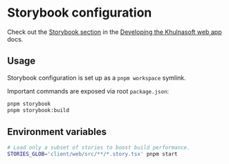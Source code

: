 # Storybook configuration

Check out the [Storybook section](https://docs-legacy.khulnasoft.com/dev/background-information/web/web_app#storybook) in the [Developing the Khulnasoft web app](https://docs.khulnasoft.com/dev/background-information/web/web_app) docs.

## Usage

Storybook configuration is set up as a `pnpm workspace` symlink.

Important commands are exposed via root `package.json`:

```sh
pnpm storybook
pnpm storybook:build
```

## Environment variables

```sh
# Load only a subset of stories to boost build performance.
STORIES_GLOB='client/web/src/**/*.story.tsx' pnpm start
```
